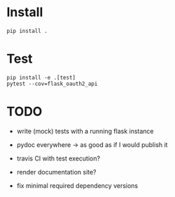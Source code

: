 # Install

    pip install .

# Test

    pip install -e .[test]
    pytest --cov=flask_oauth2_api

# TODO


- write (mock) tests with a running flask instance

- pydoc everywhere -> as good as if I would publish it
- travis CI with test execution?
- render documentation site?
- fix minimal required dependency versions